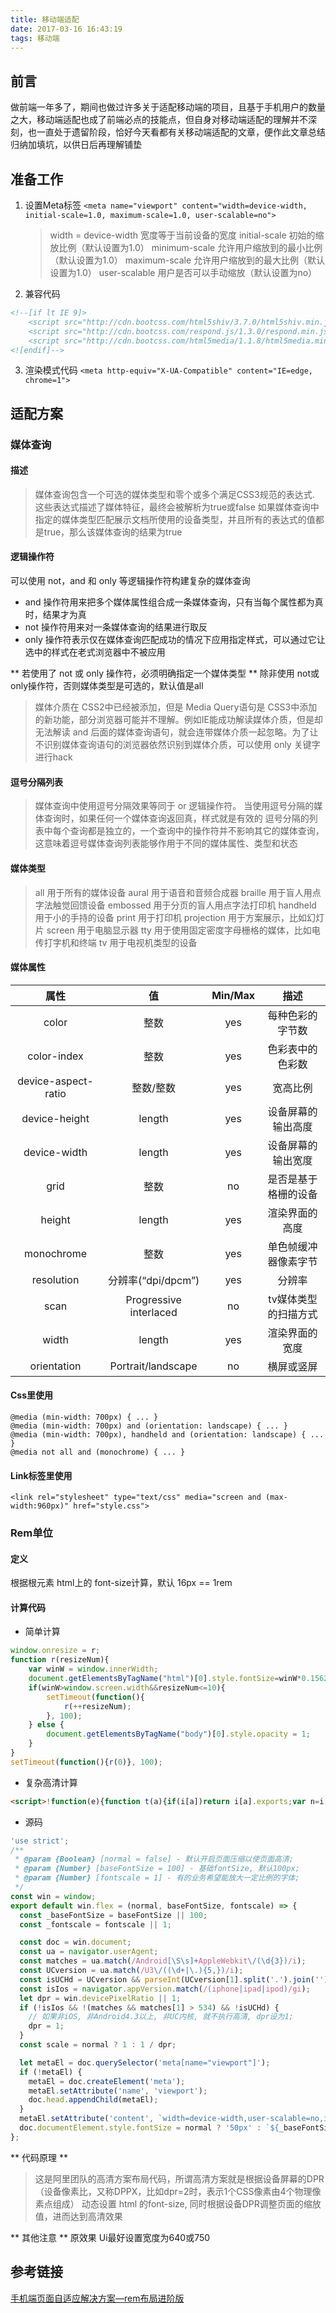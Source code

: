 ```yaml
---
title: 移动端适配
date: 2017-03-16 16:43:19
tags: 移动端
---
```


## 前言
做前端一年多了，期间也做过许多关于适配移动端的项目，且基于手机用户的数量之大，移动端适配也成了前端必点的技能点，但自身对移动端适配的理解并不深刻，也一直处于遗留阶段，恰好今天看都有关移动端适配的文章，便作此文章总结归纳加填坑，以供日后再理解铺垫

## 准备工作
1. 设置Meta标签
    `<meta name="viewport" content="width=device-width, initial-scale=1.0, maximum-scale=1.0, user-scalable=no">`
    > width = device-width   宽度等于当前设备的宽度
    > initial-scale          初始的缩放比例（默认设置为1.0）
    > minimum-scale          允许用户缩放到的最小比例（默认设置为1.0）
    > maximum-scale          允许用户缩放到的最大比例（默认设置为1.0）
    > user-scalable          用户是否可以手动缩放（默认设置为no）

2. 兼容代码 
```html
<!--[if lt IE 9]>
    <script src="http://cdn.bootcss.com/html5shiv/3.7.0/html5shiv.min.js"></script>
    <script src="http://cdn.bootcss.com/respond.js/1.3.0/respond.min.js"></script>
    <script src="http://cdn.bootcss.com/html5media/1.1.8/html5media.min.js"></script>
<![endif]-->
```

3. 渲染模式代码
`<meta http-equiv="X-UA-Compatible" content="IE=edge, chrome=1">`

## 适配方案

### 媒体查询

#### 描述
> 媒体查询包含一个可选的媒体类型和零个或多个满足CSS3规范的表达式. 
> 这些表达式描述了媒体特征，最终会被解析为true或false
> 如果媒体查询中指定的媒体类型匹配展示文档所使用的设备类型，并且所有的表达式的值都是true，那么该媒体查询的结果为true

#### 逻辑操作符
可以使用 not，and 和 only 等逻辑操作符构建复杂的媒体查询

- and 操作符用来把多个媒体属性组合成一条媒体查询，只有当每个属性都为真时，结果才为真
- not 操作符用来对一条媒体查询的结果进行取反
- only 操作符表示仅在媒体查询匹配成功的情况下应用指定样式，可以通过它让选中的样式在老式浏览器中不被应用

** 若使用了 not 或 only 操作符，必须明确指定一个媒体类型 **
除非使用 not或 only操作符，否则媒体类型是可选的，默认值是all

> 媒体介质在 CSS2中已经被添加，但是 Media Query语句是 CSS3中添加的新功能，部分浏览器可能并不理解。例如IE能成功解读媒体介质，但是却无法解读 and 后面的媒体查询语句，就会连带媒体介质一起忽略。为了让不识别媒体查询语句的浏览器依然识别到媒体介质，可以使用 only 关键字进行hack

#### 逗号分隔列表
> 媒体查询中使用逗号分隔效果等同于 or 逻辑操作符。
> 当使用逗号分隔的媒体查询时，如果任何一个媒体查询返回真，样式就是有效的
> 逗号分隔的列表中每个查询都是独立的，一个查询中的操作符并不影响其它的媒体查询，这意味着逗号媒体查询列表能够作用于不同的媒体属性、类型和状态

#### 媒体类型
> all          用于所有的媒体设备
> aural        用于语音和音频合成器
> braille      用于盲人用点字法触觉回馈设备
> embossed     用于分页的盲人用点字法打印机
> handheld     用于小的手持的设备
> print        用于打印机
> projection   用于方案展示，比如幻灯片
> screen       用于电脑显示器
> tty          用于使用固定密度字母栅格的媒体，比如电传打字机和终端
> tv           用于电视机类型的设备

#### 媒体属性
|属性               |值                    |Min/Max|描述                 |
|:-----------------:|:--------------------:|:-----:|:-------------------:|
|color              |整数                  |yes    |每种色彩的字节数     |
|color-index        |整数                  |yes    |色彩表中的色彩数     |
|device-aspect-ratio|整数/整数             |yes    |宽高比例             |
|device-height      |length                |yes    |设备屏幕的输出高度   |
|device-width       |length                |yes    |设备屏幕的输出宽度   |
|grid               |整数                  |no     |是否是基于格栅的设备 |
|height             |length                |yes    |渲染界面的高度       |
|monochrome         |整数                  |yes    |单色帧缓冲器像素字节 |
|resolution         |分辨率(“dpi/dpcm”)    |yes    |分辨率               |
|scan               |Progressive interlaced|no     |tv媒体类型的扫描方式 |
|width              |length                |yes    |渲染界面的宽度       |
|orientation        |Portrait/landscape    |no     |横屏或竖屏           |


#### Css里使用
```
@media (min-width: 700px) { ... }
@media (min-width: 700px) and (orientation: landscape) { ... }
@media (min-width: 700px), handheld and (orientation: landscape) { ... }
@media not all and (monochrome) { ... }
```

#### Link标签里使用
`<link rel="stylesheet" type="text/css" media="screen and (max-width:960px)" href="style.css">`

### Rem单位

#### 定义
根据根元素 html上的 font-size计算，默认 16px == 1rem

#### 计算代码
- 简单计算
```js
window.onresize = r; 
function r(resizeNum){ 
    var winW = window.innerWidth; 
    document.getElementsByTagName("html")[0].style.fontSize=winW*0.15625+"px"; 
    if(winW>window.screen.width&&resizeNum<=10){
        setTimeout(function(){
            r(++resizeNum); 
        }, 100); 
    } else {
        document.getElementsByTagName("body")[0].style.opacity = 1; 
    } 
} 
setTimeout(function(){r(0)}, 100);
```

- 复杂高清计算
```html
<script>!function(e){function t(a){if(i[a])return i[a].exports;var n=i[a]={exports:{},id:a,loaded:!1};return e[a].call(n.exports,n,n.exports,t),n.loaded=!0,n.exports}var i={};return t.m=e,t.c=i,t.p="",t(0)}([function(e,t){"use strict";Object.defineProperty(t,"__esModule",{value:!0});var i=window;t["default"]=i.flex=function(e,t){var a=e||100,n=t||1,r=i.document,o=navigator.userAgent,d=o.match(/Android[\S\s]+AppleWebkit\/(\d{3})/i),l=o.match(/U3\/((\d+|\.){5,})/i),c=l&&parseInt(l[1].split(".").join(""),10)>=80,p=navigator.appVersion.match(/(iphone|ipad|ipod)/gi),s=i.devicePixelRatio||1;p||d&&d[1]>534||c||(s=1);var u=1/s,m=r.querySelector('meta[name="viewport"]');m||(m=r.createElement("meta"),m.setAttribute("name","viewport"),r.head.appendChild(m)),m.setAttribute("content","width=device-width,user-scalable=no,initial-scale="+u+",maximum-scale="+u+",minimum-scale="+u),r.documentElement.style.fontSize=a/2*s*n+"px"},e.exports=t["default"]}]);  flex(100, 1);</script>
```

- 源码
```js
'use strict';
/**
 * @param {Boolean} [normal = false] - 默认开启页面压缩以使页面高清;  
 * @param {Number} [baseFontSize = 100] - 基础fontSize, 默认100px;
 * @param {Number} [fontscale = 1] - 有的业务希望能放大一定比例的字体;
 */
const win = window;
export default win.flex = (normal, baseFontSize, fontscale) => {
  const _baseFontSize = baseFontSize || 100;
  const _fontscale = fontscale || 1;

  const doc = win.document;
  const ua = navigator.userAgent;
  const matches = ua.match(/Android[\S\s]+AppleWebkit\/(\d{3})/i);
  const UCversion = ua.match(/U3\/((\d+|\.){5,})/i);
  const isUCHd = UCversion && parseInt(UCversion[1].split('.').join(''), 10) >= 80;
  const isIos = navigator.appVersion.match(/(iphone|ipad|ipod)/gi);
  let dpr = win.devicePixelRatio || 1;
  if (!isIos && !(matches && matches[1] > 534) && !isUCHd) {
    // 如果非iOS, 非Android4.3以上, 非UC内核, 就不执行高清, dpr设为1;
    dpr = 1;
  }
  const scale = normal ? 1 : 1 / dpr;

  let metaEl = doc.querySelector('meta[name="viewport"]');
  if (!metaEl) {
    metaEl = doc.createElement('meta');
    metaEl.setAttribute('name', 'viewport');
    doc.head.appendChild(metaEl);
  }
  metaEl.setAttribute('content', `width=device-width,user-scalable=no,initial-scale=${scale},maximum-scale=${scale},minimum-scale=${scale}`);
  doc.documentElement.style.fontSize = normal ? '50px' : `${_baseFontSize / 2 * dpr * _fontscale}px`;
};
```

** 代码原理 **
> 这是阿里团队的高清方案布局代码，所谓高清方案就是根据设备屏幕的DPR（设备像素比，又称DPPX，比如dpr=2时，表示1个CSS像素由4个物理像素点组成） 动态设置 html 的font-size, 同时根据设备DPR调整页面的缩放值，进而达到高清效果

** 其他注意 **
原效果 Ui最好设置宽度为640或750

## 参考链接
[手机端页面自适应解决方案—rem布局进阶版](http://www.jianshu.com/p/985d26b40199)
